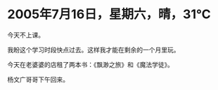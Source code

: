 # 2005年7月16日，星期六，晴，31℃
今天不上课。

我盼这个学习时段快点过去。这样我才能在剩余的一个月里玩。

今天在老婆婆的店租了两本书：《飘渺之旅》和《魔法学徒》。

杨文广哥哥下午回来。

